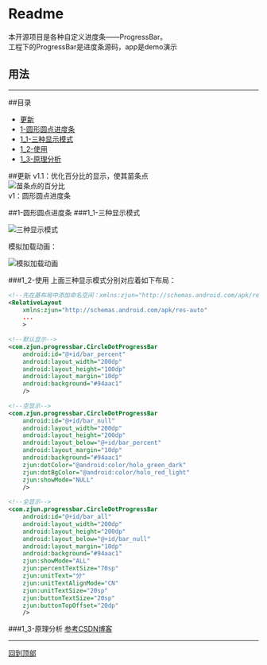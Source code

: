 Readme
======
本开源项目是各种自定义进度条——ProgressBar。  
工程下的ProgressBar是进度条源码，app是demo演示

用法
-

---
##目录
* [更新](#更新)
* [1-圆形圆点进度条](#1-圆形圆点进度条)
 * [1_1-三种显示模式](#1_1-三种显示模式)
 * [1_2-使用](#1_2-使用)
 * [1_3-原理分析](#1_3-原理分析)
 

##更新
v1.1：优化百分比的显示，使其苗条点  
    ![苗条点的百分比](img/you004.png)  
v1：圆形圆点进度条


##1-圆形圆点进度条
###1_1-三种显示模式

![三种显示模式](https://github.com/zjun615/ProgressBar/blob/master/img/03.png "三种显示模式")

  模拟加载动画：
  
![模拟加载动画](https://github.com/zjun615/ProgressBar/blob/master/img/04.gif)

###1_2-使用
上面三种显示模式分别对应着如下布局：
```xml
<!--先在基布局中添加命名空间：xmlns:zjun="http://schemas.android.com/apk/res-auto"-->
<RelativeLayout
    xmlns:zjun="http://schemas.android.com/apk/res-auto"
    ...
    >
    
<!--默认显示-->
<com.zjun.progressbar.CircleDotProgressBar
    android:id="@+id/bar_percent"
    android:layout_width="200dp"
    android:layout_height="100dp"
    android:layout_margin="10dp"
    android:background="#94aac1"
    />
    
<!--空显示-->
<com.zjun.progressbar.CircleDotProgressBar
    android:id="@+id/bar_null"
    android:layout_width="200dp"
    android:layout_height="200dp"
    android:layout_below="@+id/bar_percent"
    android:layout_margin="10dp"
    android:background="#94aac1"
    zjun:dotColor="@android:color/holo_green_dark"
    zjun:dotBgColor="@android:color/holo_red_light"
    zjun:showMode="NULL"
    />
    
<!--全显示-->
<com.zjun.progressbar.CircleDotProgressBar
    android:id="@+id/bar_all"
    android:layout_width="200dp"
    android:layout_height="200dp"
    android:layout_below="@+id/bar_null"
    android:layout_margin="10dp"
    android:background="#94aac1"
    zjun:showMode="ALL"
    zjun:percentTextSize="70sp"
    zjun:unitText="分"
    zjun:unitTextAlignMode="CN"
    zjun:unitTextSize="20sp"
    zjun:buttonTextSize="20sp"
    zjun:buttonTopOffset="20dp"
    />
```
###1_3-原理分析
  [参考CSDN博客](http://blog.csdn.net/a10615/article/details/52658927)
  

---
[回到顶部](#readme)
